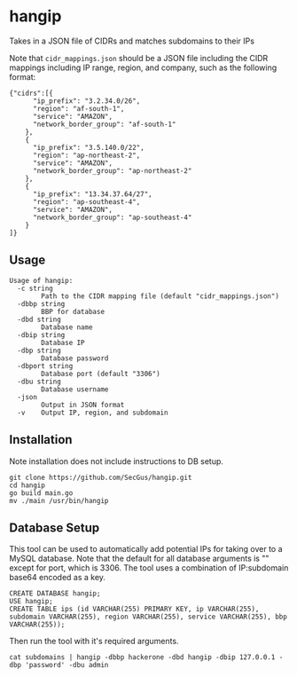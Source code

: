 # hangip
Takes in a JSON file of CIDRs and matches subdomains to their IPs

Note that `cidr_mappings.json` should be a JSON file including the CIDR mappings including IP range, region, and company, such as the following format:
```
{"cidrs":[{
      "ip_prefix": "3.2.34.0/26",
      "region": "af-south-1",
      "service": "AMAZON",
      "network_border_group": "af-south-1"
    },
    {
      "ip_prefix": "3.5.140.0/22",
      "region": "ap-northeast-2",
      "service": "AMAZON",
      "network_border_group": "ap-northeast-2"
    },
    {
      "ip_prefix": "13.34.37.64/27",
      "region": "ap-southeast-4",
      "service": "AMAZON",
      "network_border_group": "ap-southeast-4"
    }
]}
```

## Usage
```
Usage of hangip:
  -c string
        Path to the CIDR mapping file (default "cidr_mappings.json")
  -dbbp string
        BBP for database
  -dbd string
        Database name
  -dbip string
        Database IP
  -dbp string
        Database password
  -dbport string
        Database port (default "3306")
  -dbu string
        Database username
  -json
        Output in JSON format
  -v    Output IP, region, and subdomain
```

## Installation
Note installation does not include instructions to DB setup.
```
git clone https://github.com/SecGus/hangip.git
cd hangip
go build main.go
mv ./main /usr/bin/hangip
```

## Database Setup

This tool can be used to automatically add potential IPs for taking over to a MySQL database. Note that the default for all database arguments is "" except for port, which is 3306. The tool uses a combination of IP:subdomain base64 encoded as a key.
```mysql
CREATE DATABASE hangip;
USE hangip;
CREATE TABLE ips (id VARCHAR(255) PRIMARY KEY, ip VARCHAR(255), subdomain VARCHAR(255), region VARCHAR(255), service VARCHAR(255), bbp VARCHAR(255));
```
Then run the tool with it's required arguments.
```
cat subdomains | hangip -dbbp hackerone -dbd hangip -dbip 127.0.0.1 -dbp 'password' -dbu admin
```
